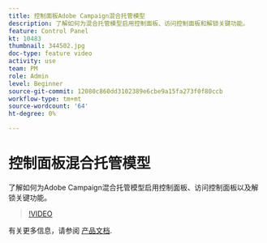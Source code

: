 ```yaml
---
title: 控制面板Adobe Campaign混合托管模型
description: 了解如何为混合托管模型启用控制面板、访问控制面板和解锁关键功能。
feature: Control Panel
kt: 10483
thumbnail: 344502.jpg
doc-type: feature video
activity: use
team: PM
role: Admin
level: Beginner
source-git-commit: 12080c860dd3102389e6cbe9a15fa273f0f80ccb
workflow-type: tm+mt
source-wordcount: '64'
ht-degree: 0%

---
```



# 控制面板混合托管模型

了解如何为Adobe Campaign混合托管模型启用控制面板、访问控制面板以及解锁关键功能。

>[!VIDEO](https://video.tv.adobe.com/v/344502?quality=12)

有关更多信息，请参阅 [产品文档](https://experienceleague.adobe.com/docs/control-panel/using/instances-settings/external-accounts.html).
